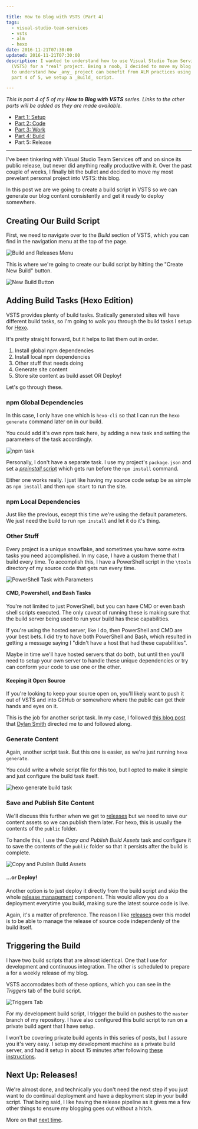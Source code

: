 ```yaml
---

title: How to Blog with VSTS (Part 4)
tags:
  - visual-studio-team-services
  - vsts
  - alm
  - hexo
date: 2016-11-21T07:30:00
updated: 2016-11-21T07:30:00
description: I wanted to understand how to use Visual Studio Team Services
  (VSTS) for a "real" project. Being a noob, I decided to move my blog to VSTS
  to understand how _any_ project can benefit from ALM practices using VSTS. In
  part 4 of 5, we setup a _Build_ script.

---
```


_This is part 4 of 5 of my **How to Blog with VSTS** series. Links to the other parts will be added as they are made available._

+ [Part 1: Setup][1]
+ [Part 2: Code][2] 
+ [Part 3: Work][3]
+ [Part 4: Build][4]
+ Part 5: Release

[1]: https://blog.davidwesst.com/2016/10/How-to-Blog-with-VSTS-Part-1/
[2]: https://blog.davidwesst.com/2016/11/How-to-Blog-with-VSTS-Part-2/
[3]: https://blog.davidwesst.com/2016/11/How-to-Blog-with-VSTS-Part-3/
[4]: https://blog.davidwesst.com/2016/11/How-to-Blog-with-VSTS-Part-4/
[5]: #

---

I've been tinkering with Visual Studio Team Services off and on since its public release, but never did anything really productive with it. Over the past couple of weeks, I finally bit the bullet and decided to move my most prevelant personal project into VSTS: this blog.

In this post we are we going to create a build script in VSTS so we can generate our blog content consistently and get it ready to deploy somewhere.

## Creating Our Build Script
First, we need to navigate over to the _Build_ section of VSTS, which you can find in the navigation menu at the top of the page.

<!-- image of build menu item -->
![Build and Releases Menu](7S55XWDl.png)

This is where we're going to create our build script by hitting the "Create New Build" button.

<!-- image of new build button -->
![New Build Button](6uCoEEFl.png)

## Adding Build Tasks (Hexo Edition)
VSTS provides plenty of build tasks. Statically generated sites will have different build tasks, so I'm going to walk you through the build tasks I setup for [Hexo](https://hexo.io/).

It's pretty straight forward, but it helps to list them out in order.

1. Install global npm dependencies
2. Install local npm dependencies
3. Other stuff that needs doing
4. Generate site content
5. Store site content as build asset OR Deploy!

Let's go through these.

### npm Global Dependencies
In this case, I only have one which is `hexo-cli` so that I can run the `hexo generate` command later on in our build. 

You could add it's own npm task here, by adding a new task and setting the parameters of the task accordingly.

<!-- npm install -g task -->
![npm task](h1HFRAJl.png)

Personally, I don't have a separate task. I use my project's `package.json` and set a [_preinstall_ script](https://docs.npmjs.com/misc/scripts) which gets run before the `npm install` command.

Either one works really. I just like having my source code setup be as simple as `npm install` and then `npm start` to run the site.

### npm Local Dependencies
Just like the previous, except this time we're using the default parameters. We just need the build to run `npm install` and let it do it's thing.

### Other Stuff
Every project is a unique snowflake, and sometimes you have some extra tasks you need accomplished. In my case, I have a custom theme that I build every time. To accomplish this, I have a PowerShell script in the `\tools` directory of my source code that gets run every time.

<!-- powershell task with parameters -->
![PowerShell Task with Parameters](aXmLKcml.png)

#### CMD, Powershell, and Bash Tasks
You're not limited to just PowerShell, but you can have CMD or even bash shell scripts executed. The only caveat of running these is making sure that the build server being used to run your build has these capabilities.

If you're using the hosted server, like I do, then PowerShell and CMD are your best bets. I did try to have both PowerShell and Bash, which resulted in getting a message saying I "didn't have a host that had these capabilities".

Maybe in time we'll have hosted servers that do both, but until then you'll need to setup your own server to handle these unique dependencies or try can conform your code to use one or the other.

#### Keeping it Open Source
If you're looking to keep your source open on, you'll likely want to push it out of VSTS and into GitHub or somewhere where the public can get their hands and eyes on it.    

This is the job for another script task. In my case, I followed [this blog post](https://nkdagility.com/open-source-vsts-tfs-github-better-devops/) that [Dylan Smith](http://www.westerndevs.com/bios/dylan_smith/) directed me to and followed along.

### Generate Content
Again, another script task. But this one is easier, as we're just running `hexo generate`. 

You could write a whole script file for this too, but I opted to make it simple and just configure the build task itself.

<!-- hexo generate build task -->
![hexo generate build task](dGWjUTNl.png)

### Save and Publish Site Content
We'll discuss this further when we get to [releases][5] but we need to save our content assets so we can publish them later. For hexo, this is usually the contents of the `public` folder.

To handle this, I use the _Copy and Publish Build Assets_ task and configure it to save the contents of the `public` folder so that it persists after the build is complete.

<!-- publish assets task -->
![Copy and Publish Build Assets](LJTk1wKl.png)

#### ...or Deploy!
Another option is to just deploy it directly from the build script and skip the whole [release management][5] component. This would allow you do a deployment everytime you build, making sure the latest source code is live.

Again, it's a matter of preference. The reason I like [releases][5] over this model is to be able to manage the release of source code independenly of the build itself. 

## Triggering the Build
I have two build scripts that are almost identical. One that I use for development and continuous integration. The other is scheduled to prepare a for a weekly release of my blog.

VSTS accomodates both of these options, which you can see in the _Triggers_ tab of the build script.

<!-- image of the triggers tab -->
![Triggers Tab](YHlzH7Cl.png)

For my development build script, I trigger the build on pushes to the `master` branch of my repository. I have also configured this build script to run on a private build agent that I have setup.

I won't be covering private build agents in this series of posts, but I assure you it's very easy. I setup my development machine as a private build server, and had it setup in about 15 minutes after following [these instructions](https://www.visualstudio.com/en-us/docs/build/admin/agents/v2-windows).

## Next Up: Releases!
We're almost done, and technically you don't need the next step if you just want to do continual deployment and have a deployment step in your build script. That being said, I like having the release pipeline as it gives me a few other things to ensure my blogging goes out without a hitch.

More on that [next time][5].
